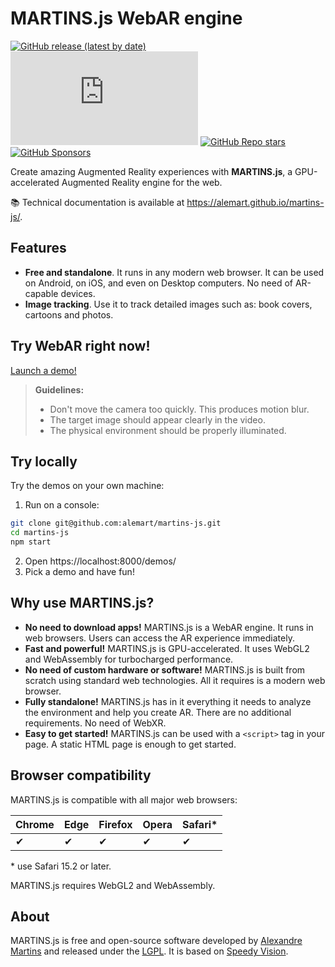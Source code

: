 # MARTINS.js WebAR engine

[![GitHub release (latest by date)](https://img.shields.io/github/v/release/alemart/martins-js)](https://github.com/alemart/martins-js/releases/) ![GitHub file size in bytes on a specified ref (branch/commit/tag)](https://img.shields.io/github/size/alemart/martins-js/dist/martins.min.js?branch=master&label=minified%20js) [![GitHub Repo stars](https://img.shields.io/github/stars/alemart/martins-js?logo=github)](https://github.com/alemart/martins-js/stargazers) [![GitHub Sponsors](https://img.shields.io/github/sponsors/alemart?logo=github)](https://github.com/sponsors/alemart/)

Create amazing Augmented Reality experiences with **MARTINS.js**, a GPU-accelerated Augmented Reality engine for the web.

:books: Technical documentation is available at <https://alemart.github.io/martins-js/>.

## Features

* **Free and standalone**. It runs in any modern web browser. It can be used on Android, on iOS, and even on Desktop computers. No need of AR-capable devices.
* **Image tracking**. Use it to track detailed images such as: book covers, cartoons and photos.

## Try WebAR right now!

[Launch a demo!](https://alemart.github.io/martins-js/demo)

>
> **Guidelines:**
>
> * Don't move the camera too quickly. This produces motion blur.
> * The target image should appear clearly in the video.
> * The physical environment should be properly illuminated.
>

## Try locally

Try the demos on your own machine:

1. Run on a console:

```sh
git clone git@github.com:alemart/martins-js.git
cd martins-js
npm start
```

2. Open https://localhost:8000/demos/
3. Pick a demo and have fun!

## Why use MARTINS.js?

* **No need to download apps!** MARTINS.js is a WebAR engine. It runs in web browsers. Users can access the AR experience immediately.
* **Fast and powerful!** MARTINS.js is GPU-accelerated. It uses WebGL2 and WebAssembly for turbocharged performance.
* **No need of custom hardware or software!** MARTINS.js is built from scratch using standard web technologies. All it requires is a modern web browser.
* **Fully standalone!** MARTINS.js has in it everything it needs to analyze the environment and help you create AR. There are no additional requirements. No need of WebXR.
* **Easy to get started!** MARTINS.js can be used with a `<script>` tag in your page. A static HTML page is enough to get started.

## Browser compatibility

MARTINS.js is compatible with all major web browsers:

| Chrome | Edge | Firefox | Opera | Safari* |
| ------ | ---- | ------- | ----- | ------- |
| ✔      | ✔    | ✔       | ✔     | ✔       |

\* use Safari 15.2 or later.

MARTINS.js requires WebGL2 and WebAssembly.

## About

MARTINS.js is free and open-source software developed by [Alexandre Martins](https://github.com/alemart) and released under the [LGPL](LICENSE.md). It is based on [Speedy Vision](https://github.com/alemart/speedy-vision).
